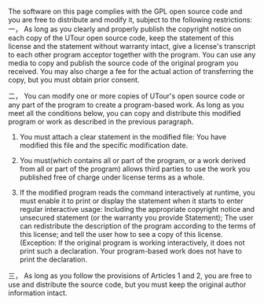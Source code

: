 The software on this page complies with the GPL open source code and you are free to distribute and modify it, subject to the following restrictions:
一， As long as you clearly and properly publish the copyright notice on each copy of the UTour open source code, keep the statement of this license and the statement without warranty intact, give a license's transcript to each other program acceptor together with the program. You can use any media to copy and publish the source code of the original program you received. You may also charge a fee for the actual action of transferring the copy, but you must obtain prior consent.

二， You can modify one or more copies of UTour's open source code or any part of the program to create a program-based work. As long as you meet all the conditions below, you can copy and distribute this modified program or work as described in the previous paragraph.
 
1. You must attach a clear statement in the modified file: You have modified this file and the specific modification date.
2. You must(which contains all or part of the program, or a work derived from all or part of the program) allows third parties to use the work you published free of charge under license terms as a whole.

3. If the modified program reads the command interactively at runtime, you must enable it to print or display the statement when it starts to enter regular interactive usage: Including the appropriate copyright notice and unsecured statement (or the warranty you provide Statement); The user can redistribute the description of the program according to the terms of this license; and tell the user how to see a copy of this license. (Exception: If the original program is working interactively, it does not print such a declaration. Your program-based work does not have to print the declaration.
 
三， As long as you follow the provisions of Articles 1 and 2, you are free to use and distribute the source code, but you must keep the original author information intact.
